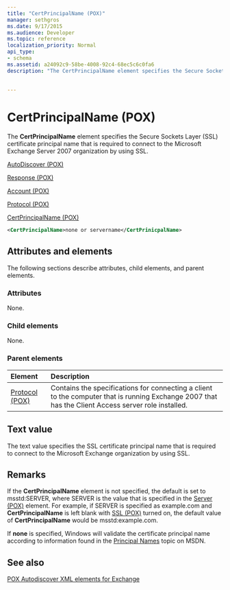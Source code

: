 ```yaml
---
title: "CertPrincipalName (POX)"
manager: sethgros
ms.date: 9/17/2015
ms.audience: Developer
ms.topic: reference
localization_priority: Normal
api_type:
- schema
ms.assetid: a24092c9-58be-4008-92c4-68ec5c6c0fa6
description: "The CertPrincipalName element specifies the Secure Sockets Layer (SSL) certificate principal name that is required to connect to the Microsoft Exchange Server 2007 organization by using SSL."
 
 
---
```


# CertPrincipalName (POX)

The **CertPrincipalName** element specifies the Secure Sockets Layer (SSL) certificate principal name that is required to connect to the Microsoft Exchange Server 2007 organization by using SSL. 
  
[AutoDiscover (POX)](autodiscover-pox.md)
  
[Response (POX)](response-pox.md)
  
[Account (POX)](account-pox.md)
  
[Protocol (POX)](protocol-pox.md)
  
[CertPrincipalName (POX)](certprincipalname-pox.md)
  
```xml
<CertPrincipalName>none or servername</CertPrinicpalName>
```

## Attributes and elements

The following sections describe attributes, child elements, and parent elements.
  
### Attributes

None.
  
### Child elements

None.
  
### Parent elements

|**Element**|**Description**|
|:-----|:-----|
|[Protocol (POX)](protocol-pox.md) <br/> |Contains the specifications for connecting a client to the computer that is running Exchange 2007 that has the Client Access server role installed.  <br/> |
   
## Text value

The text value specifies the SSL certificate principal name that is required to connect to the Microsoft Exchange organization by using SSL.
  
## Remarks

If the **CertPrincipalName** element is not specified, the default is set to msstd:SERVER, where SERVER is the value that is specified in the [Server (POX)](server-pox.md) element. For example, if SERVER is specified as example.com and **CertPrincipalName** is left blank with [SSL (POX)](ssl-pox.md) turned on, the default value of **CertPrincipalName** would be msstd:example.com. 
  
If **none** is specified, Windows will validate the certificate principal name according to information found in the [Principal Names](http://go.microsoft.com/fwlink/?LinkId=93417) topic on MSDN. 
  
## See also



[POX Autodiscover XML elements for Exchange](pox-autodiscover-xml-elements-for-exchange.md)

